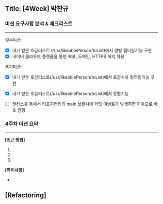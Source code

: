 ## Title: [4Week] 박찬규

### 미션 요구사항 분석 & 체크리스트

---
필수미션:
- [x] 내가 받은 호감리스트 (/usr/likeablePerson/toList)에서 성별 필터링기능 구현
- [x] 네이버 클라우드 플랫폼을 통한 배포, 도메인, HTTPS 까지 적용

추가미션:
- [x] 내가 받은 호감리스트(/usr/likeablePerson/toList)에서 호감사유 필터링기능 구현
- [x] 내가 받은 호감리스트(/usr/likeablePerson/toList)에서 정렬기능
- [ ] 젠킨스를 통해서 리포지터리의 main 브랜치에 커밋 이벤트가 발생하면 자동으로 배포 진행


### 4주차 미션 요약

---

**[접근 방법]**

1. 
2. 
3. 


**[특이사항]**

- 

**[Refactoring]**
- 